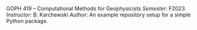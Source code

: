 GOPH 419 – Computational Methods for Geophysicists
*Semester:* F2023
*Instructor:* B. Karchewski
*Author:* <Enter your name here>
An example repository setup for a simple Python package.